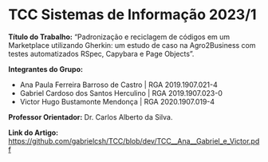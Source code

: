 # TCC Sistemas de Informação 2023/1

**Título do Trabalho:** “Padronização e reciclagem de códigos em um Marketplace utilizando Gherkin: um estudo de caso na Agro2Business com testes automatizados RSpec, Capybara e Page Objects”.

**Integrantes do Grupo:**
- Ana Paula Ferreira Barroso de Castro | RGA 2019.1907.021-4
- Gabriel Cardoso dos Santos Herculino | RGA 2019.1907.023-0
- Victor Hugo Bustamonte Mendonça | RGA 2020.1907.019-4

**Professor Orientador:** Dr. Carlos Alberto da Silva.

**Link do Artigo:** https://github.com/gabrielcsh/TCC/blob/dev/TCC__Ana__Gabriel_e_Victor.pdf
